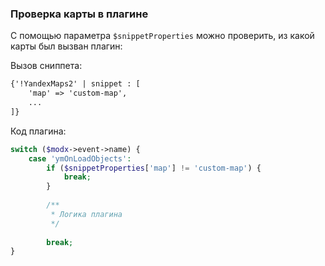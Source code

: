 ### Проверка карты в плагине
С помощью параметра `$snippetProperties` можно проверить, из какой карты был вызван плагин:
    
Вызов сниппета:
```html
{'!YandexMaps2' | snippet : [
    'map' => 'custom-map',
    ...
]}
```

Код плагина:
```php
switch ($modx->event->name) {
    case 'ymOnLoadObjects':
        if ($snippetProperties['map'] != 'custom-map') {
            break;
        }
        
        /**
         * Логика плагина
         */
        
        break;
}
```
